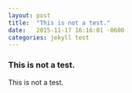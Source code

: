 ```yaml
---
layout: post
title:  "This is not a test."
date:   2015-11-17 16:16:01 -0600
categories: jekyll test
---
```


### This is not a test.

This is not a test.
